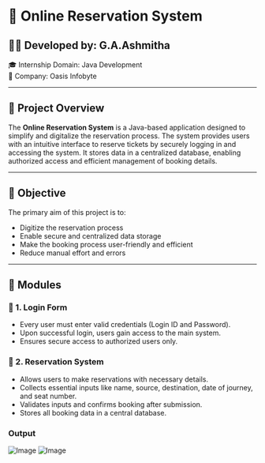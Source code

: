 # 🧾 Online Reservation System

## 👩‍💻 Developed by: G.A.Ashmitha  
🎓 Internship Domain: Java Development  
🏢 Company: Oasis Infobyte

---

## 📖 Project Overview

The **Online Reservation System** is a Java-based application designed to simplify and digitalize the reservation process. The system provides users with an intuitive interface to reserve tickets by securely logging in and accessing the system. It stores data in a centralized database, enabling authorized access and efficient management of booking details.

---

## 🎯 Objective

The primary aim of this project is to:
- Digitize the reservation process
- Enable secure and centralized data storage
- Make the booking process user-friendly and efficient
- Reduce manual effort and errors

---

## 🧩 Modules

### 🔐 1. Login Form
- Every user must enter valid credentials (Login ID and Password).
- Upon successful login, users gain access to the main system.
- Ensures secure access to authorized users only.

### 🧾 2. Reservation System
- Allows users to make reservations with necessary details.
- Collects essential inputs like name, source, destination, date of journey, and seat number.
- Validates inputs and confirms booking after submission.
- Stores all booking data in a central database.
### Output
![Image](https://github.com/user-attachments/assets/4ed190f7-eab2-4dd8-bef7-7753c08c8f3b)
![Image](https://github.com/user-attachments/assets/3075bdb4-6cb7-460f-91af-f3f4220b4002)

